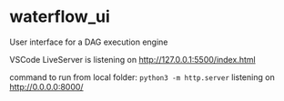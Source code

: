 # waterflow_ui
User interface for a DAG execution engine

VSCode LiveServer is listening on http://127.0.0.1:5500/index.html

command to run from local folder: 
`python3 -m http.server`
listening on http://0.0.0.0:8000/